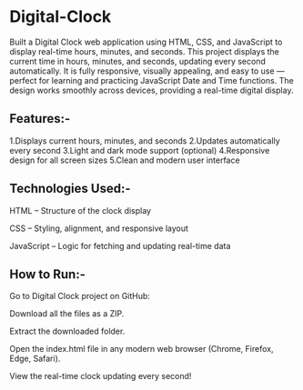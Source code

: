 # Digital-Clock
Built a Digital Clock web application using HTML, CSS, and JavaScript to display real-time hours, minutes, and seconds.
This project displays the current time in hours, minutes, and seconds, updating every second automatically. It is fully responsive, visually appealing, and easy to use — perfect for learning and practicing JavaScript Date and Time functions. The design works smoothly across devices, providing a real-time digital display.

Features:-
--------
1.Displays current hours, minutes, and seconds
2.Updates automatically every second
3.Light and dark mode support (optional)
4.Responsive design for all screen sizes
5.Clean and modern user interface

Technologies Used:-
-----------------
HTML – Structure of the clock display

CSS – Styling, alignment, and responsive layout

JavaScript – Logic for fetching and updating real-time data

How to Run:-
----------
Go to Digital Clock project on GitHub:

Download all the files as a ZIP.

Extract the downloaded folder.

Open the index.html file in any modern web browser (Chrome, Firefox, Edge, Safari).

View the real-time clock updating every second!
